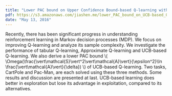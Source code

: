 ```yaml
---
title: "Lower PAC bound on Upper Confidence Bound-based Q-learning with examples"
pdf: https://s3.amazonaws.com/jiashen.me/lower_PAC_bound_on_UCB-based_Q-learning_with_examples.pdf
date: "May 13, 2016"
---
```

Recently, there has been significant progress in understanding reinforcement learning in Markov decision processes (MDP). We focus on improving Q-learning and analyze its sample complexity. We investigate the performance of tabular Q-learning, Approximate Q-learning and UCB-based Q-learning. We also derive a lower PAC bound \\( \Omega(\frac{\vert\mathcal{S}\vert^2\vert\mathcal{A}\vert}{\epsilon^2}\ln \frac{\vert\mathcal{A}\vert}{\delta}) \\) of UCB-based Q-learning. Two tasks, CartPole and Pac-Man, are each solved using these three methods. Some results and discussion are presented at last. UCB-based learning does better in exploration but lose its advantage in exploitation, compared to its alternatives.